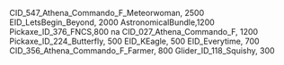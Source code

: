 CID_547_Athena_Commando_F_Meteorwoman, 2500
EID_LetsBegin_Beyond, 2000
AstronomicalBundle,1200
Pickaxe_ID_376_FNCS,800
na
CID_027_Athena_Commando_F, 1200
Pickaxe_ID_224_Butterfly, 500
EID_KEagle, 500
EID_Everytime, 700
CID_356_Athena_Commando_F_Farmer, 800
Glider_ID_118_Squishy, 300
